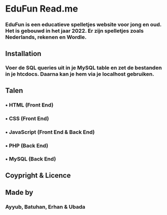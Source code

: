 # EduFun Read.me 

### EduFun is een educatieve spelletjes website voor jong en oud. Het is gebouwd in het jaar 2022. Er zijn spelletjes zoals Nederlands, rekenen en Wordle.

## Installation

### Voer de SQL queries uit in je MySQL table en zet de bestanden in je htcdocs. Daarna kan je hem via je localhost gebruiken.

## Talen

### • HTML (Front End)
### • CSS (Front End)
### • JavaScript (Front End & Back End)
### • PHP (Back End)
### • MySQL (Back End)


## Coypright & Licence



## Made by

### Ayyub, Batuhan, Erhan & Ubada
